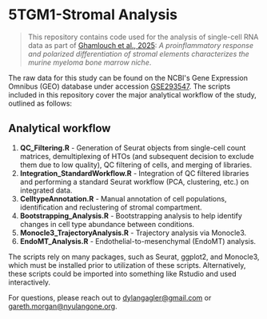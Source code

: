 # 5TGM1-Stromal Analysis

> This repository contains code used for the analysis of single-cell RNA data as part of [Ghamlouch et al., 2025](https://ehoonline.biomedcentral.com/articles/10.1186/s40164-025-00606-x): *A proinflammatory response and polarized differentiation of stromal elements characterizes the murine myeloma bone marrow niche*.

The raw data for this study can be found on the NCBI's Gene Expression Omnibus (GEO) database under accession [GSE293547](https://www.ncbi.nlm.nih.gov/geo/query/acc.cgi?acc=GSE293547). The scripts included in this repository cover the major analytical workflow of the study, outlined as follows:

## Analytical workflow

1. **QC_Filtering.R** - Generation of Seurat objects from single-cell count matrices, demultiplexing of HTOs (and subsequent decision to exclude them due to low quality), QC filtering of cells, and merging of libraries.
2. **Integration_StandardWorkflow.R** - Integration of QC filtered libraries and performing a standard Seurat workflow (PCA, clustering, etc.) on integrated data.
3. **CelltypeAnnotation.R** - Manual annotation of cell populations, identification and reclustering of stromal compartment.
4. **Bootstrapping_Analysis.R** - Bootstrapping analysis to help identify changes in cell type abundance between conditions.
5. **Monocle3_TrajectoryAnalysis.R** - Trajectory analysis via Monocle3.
6. **EndoMT_Analysis.R** - Endothelial-to-mesenchymal (EndoMT) analysis.

The scripts rely on many packages, such as Seurat, ggplot2, and Monocle3, which must be installed prior to utilization of these scripts. Alternatively, these scripts could be imported into something like Rstudio and used interactively.

For questions, please reach out to dylangagler@gmail.com or gareth.morgan@nyulangone.org.
